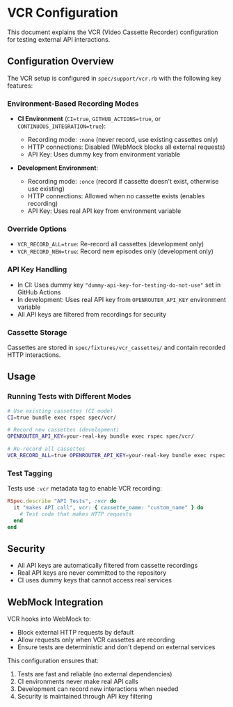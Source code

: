 # VCR Configuration

This document explains the VCR (Video Cassette Recorder) configuration for testing external API interactions.

## Configuration Overview

The VCR setup is configured in `spec/support/vcr.rb` with the following key features:

### Environment-Based Recording Modes

- **CI Environment** (`CI=true`, `GITHUB_ACTIONS=true`, or `CONTINUOUS_INTEGRATION=true`):
  - Recording mode: `:none` (never record, use existing cassettes only)
  - HTTP connections: Disabled (WebMock blocks all external requests)
  - API Key: Uses dummy key from environment variable

- **Development Environment**:
  - Recording mode: `:once` (record if cassette doesn't exist, otherwise use existing)
  - HTTP connections: Allowed when no cassette exists (enables recording)
  - API Key: Uses real API key from environment variable

### Override Options

- `VCR_RECORD_ALL=true`: Re-record all cassettes (development only)
- `VCR_RECORD_NEW=true`: Record new episodes only (development only)

### API Key Handling

- In CI: Uses dummy key `"dummy-api-key-for-testing-do-not-use"` set in GitHub Actions
- In development: Uses real API key from `OPENROUTER_API_KEY` environment variable
- All API keys are filtered from recordings for security

### Cassette Storage

Cassettes are stored in `spec/fixtures/vcr_cassettes/` and contain recorded HTTP interactions.

## Usage

### Running Tests with Different Modes

```bash
# Use existing cassettes (CI mode)
CI=true bundle exec rspec spec/vcr/

# Record new cassettes (development)
OPENROUTER_API_KEY=your-real-key bundle exec rspec spec/vcr/

# Re-record all cassettes
VCR_RECORD_ALL=true OPENROUTER_API_KEY=your-real-key bundle exec rspec spec/vcr/
```

### Test Tagging

Tests use `:vcr` metadata tag to enable VCR recording:

```ruby
RSpec.describe "API Tests", :vcr do
  it "makes API call", vcr: { cassette_name: "custom_name" } do
    # Test code that makes HTTP requests
  end
end
```

## Security

- All API keys are automatically filtered from cassette recordings
- Real API keys are never committed to the repository
- CI uses dummy keys that cannot access real services

## WebMock Integration

VCR hooks into WebMock to:
- Block external HTTP requests by default
- Allow requests only when VCR cassettes are recording
- Ensure tests are deterministic and don't depend on external services

This configuration ensures that:
1. Tests are fast and reliable (no external dependencies)
2. CI environments never make real API calls
3. Development can record new interactions when needed
4. Security is maintained through API key filtering